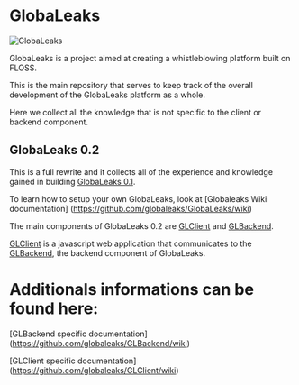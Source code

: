 # GlobaLeaks

![GlobaLeaks](https://globaleaks.org/img/logo.png)

GlobaLeaks is a project aimed at creating a whistleblowing platform built on FLOSS.

This is the main repository that serves to keep track of the overall
development of the GlobaLeaks platform as a whole.

Here we collect all the knowledge that is not specific to the client or backend
component.

## GlobaLeaks 0.2

This is a full rewrite and it collects all of the experience and knowledge
gained in building [GlobaLeaks 0.1](https://github.com/globaleaks/GlobaLeaks-0.1).

To learn how to setup your own GlobaLeaks, look at [Globaleaks Wiki documentation] (https://github.com/globaleaks/GlobaLeaks/wiki)

The main components of GlobaLeaks 0.2 are
[GLClient](https://github.com/globaleaks/GLClient) and [GLBackend](https://github.com/globaleaks/GLBackend).

[GLClient](https://github.com/globaleaks/GLClient) is a javascript web
application that communicates to the [GLBackend](https://github.com/globaleaks/GLBackend), the backend component of GlobaLeaks.


# Additionals informations can be found here:

[GLBackend specific documentation] (https://github.com/globaleaks/GLBackend/wiki)

[GLClient specific documentation] (https://github.com/globaleaks/GLClient/wiki)

